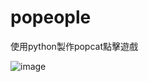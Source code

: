 # popeople
使用python製作popcat點擊遊戲

![image](https://github.com/user-attachments/assets/633fc3b6-3254-40cf-ab82-ecc8f3498c6a)
